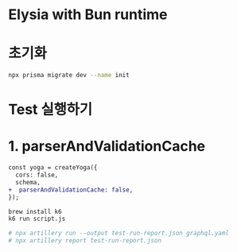 # Elysia with Bun runtime

# 초기화
```sh
npx prisma migrate dev --name init    
```


# Test 실행하기 

# 1. parserAndValidationCache

```diff
const yoga = createYoga({
  cors: false,
  schema,
+  parserAndValidationCache: false,
});
```

```sh
brew install k6
k6 run script.js

# npx artillery run --output test-run-report.json graphql.yaml
# npx artillery report test-run-report.json
```